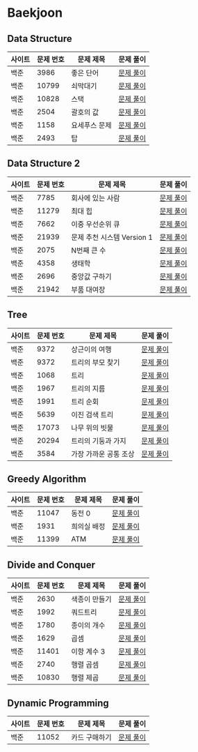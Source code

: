 # Baekjoon
## Data Structure
|사이트| 문제 번호 | 문제 제목  | 문제 풀이                                            |
|---|-------|--------|--------------------------------------------------|
|백준| 3986  | 좋은 단어  | [문제 풀이](/src/data_structure/baekjoon_3986.java)  |
|백준| 10799 | 쇠막대기   | [문제 풀이](/src/data_structure/baekjoon_10799.java) |
|백준| 10828 | 스택     | [문제 풀이](/src/data_structure/baekjoon_10828.java) |
|백준| 2504  | 괄호의 값  | [문제 풀이](/src/data_structure/baekjoon_2504.java)  |
|백준| 1158  | 요세푸스 문제 | [문제 풀이](/src/data_structure/baekjoon_1158.java)  |
|백준| 2493  | 탑      | [문제 풀이](/src/data_structure/baekjoon_2493.java)  |

## Data Structure 2
|사이트| 문제 번호 | 문제 제목              | 문제 풀이                                          |
|---|-------|--------------------|------------------------------------------------|
|백준| 7785  | 회사에 있는 사람          | [문제 풀이](/src/data_structure_2/baekjoon_7785.java) |
|백준| 11279 | 최대 힙               | [문제 풀이](/src/data_structure_2/baekjoon_11279.java) |
|백준| 7662  | 이중 우선순위 큐          | [문제 풀이](/src/data_structure_2/baekjoon_7662.java) |
|백준| 21939 | 문제 추천 시스템 Version 1 | [문제 풀이](/src/data_structure_2/baekjoon_21939.java) |
|백준| 2075  | N번째 큰 수            | [문제 풀이](/src/data_structure_2/baekjoon_2075.java) |
|백준| 4358  | 생태학                | [문제 풀이](/src/data_structure_2/baekjoon_4358.java) |
|백준| 2696  | 중앙값 구하기            | [문제 풀이](/src/data_structure_2/baekjoon_2696.java) |
|백준| 21942 | 부품 대여장             | [문제 풀이](/src/data_structure_2/baekjoon_21942.java)  |

## Tree
|사이트| 문제 번호 | 문제 제목        | 문제 풀이                                  |
|---|-------|--------------|----------------------------------------|
|백준| 9372  | 상근이의 여행      | [문제 풀이](/src/tree/baekjoon_9372.java)  |
|백준| 9372  | 트리의 부모 찾기    | [문제 풀이](/src/tree/baekjoon_11725.java) |
|백준| 1068  | 트리           | [문제 풀이](/src/tree/baekjoon_1068.java)  |
|백준| 1967  | 트리의 지름       | [문제 풀이](/src/tree/baekjoon_1967.java)  |
|백준| 1991  | 트리 순회        | [문제 풀이](/src/tree/baekjoon_1991.java)  |
|백준| 5639  | 이진 검색 트리     | [문제 풀이](/src/tree/baekjoon_5639.java)  |
|백준| 17073 | 나무 위의 빗물     | [문제 풀이](/src/tree/baekjoon_17073.java) |
|백준| 20294 | 트리의 기둥과 가지   | [문제 풀이](/src/tree/baekjoon_20294.java) |
|백준| 3584  | 가장 가까운 공통 조상 | [문제 풀이](/src/tree/baekjoon_3584.java)  |


## Greedy Algorithm
|사이트| 문제 번호 | 문제 제목 | 문제 풀이                                    |
|---|-------|-------|------------------------------------------|
|백준| 11047 | 동전 0  | [문제 풀이](/src/greedy/baekjoon_11047.java) |
|백준| 1931  | 희의실 배정 | [문제 풀이](/src/greedy/baekjoon_1931.java)  |
|백준| 11399 | ATM   | [문제 풀이](/src/greedy/baekjoon_11399.java) |

## Divide and Conquer
|사이트| 문제 번호 | 문제 제목  | 문제 풀이                                                |
|---|-------|--------|------------------------------------------------------|
|백준| 2630  | 색종이 만들기 | [문제 풀이](/src/divide_and_conquer/baekjoon_2630.java)  |
|백준| 1992  | 쿼드트리   | [문제 풀이](/src/divide_and_conquer/baekjoon_1992.java)  |
|백준| 1780  | 종이의 개수 | [문제 풀이](/src/divide_and_conquer/baekjoon_1780.java)  |
|백준| 1629  | 곱셈     | [문제 풀이](/src/divide_and_conquer/baekjoon_1629.java)  |
|백준| 11401 | 이항 계수 3 | [문제 풀이](/src/divide_and_conquer/baekjoon_11401.java) |
|백준| 2740  | 행렬 곱셈  | [문제 풀이](/src/divide_and_conquer/baekjoon_2740.java)  |
|백준| 10830 | 행렬 제곱  | [문제 풀이](/src/divide_and_conquer/baekjoon_10830.java) |

## Dynamic Programming
|사이트| 문제 번호 | 문제 제목   | 문제 풀이                                                 |
|---|-------|---------|-------------------------------------------------------|
|백준| 11052 | 카드 구매하기 | [문제 풀이](/src/dynamic_programming/baekjoon_11052.java) |